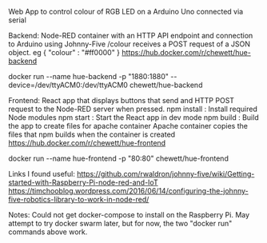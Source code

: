 Web App to control colour of RGB LED on a Arduino Uno connected via serial

Backend:
Node-RED container with an HTTP API endpoint and connection to Arduino using Johnny-Five
/colour receives a POST request of a JSON object. eg { "colour" : "#ff0000" }
https://hub.docker.com/r/chewett/hue-backend

docker run --name hue-backend -p "1880:1880" --device=/dev/ttyACM0:/dev/ttyACM0 chewett/hue-backend

Frontend:
React app that displays buttons that send and HTTP POST request to the Node-RED server when pressed.
npm install : Install required Node modules 
npm start   : Start the React app in dev mode
npm build   : Build the app to create files for apache container
Apache container copies the files that npm builds when the container is created
https://hub.docker.com/r/chewett/hue-frontend

docker run --name hue-frontend -p "80:80" chewett/hue-frontend

Links I found useful:
https://github.com/rwaldron/johnny-five/wiki/Getting-started-with-Raspberry-Pi-node-red-and-IoT
https://timchooblog.wordpress.com/2016/06/14/configuring-the-johnny-five-robotics-library-to-work-in-node-red/

Notes:
Could not get docker-compose to install on the Raspberry Pi.
May attempt to try docker swarm later, but for now, the two "docker run" commands above work.